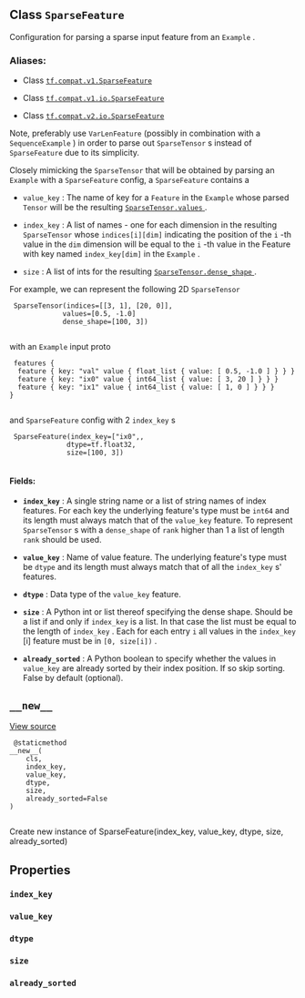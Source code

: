 

## Class  `SparseFeature` 
Configuration for parsing a sparse input feature from an  `Example` .



### Aliases:

- Class [ `tf.compat.v1.SparseFeature` ](/api_docs/python/tf/io/SparseFeature)

- Class [ `tf.compat.v1.io.SparseFeature` ](/api_docs/python/tf/io/SparseFeature)

- Class [ `tf.compat.v2.io.SparseFeature` ](/api_docs/python/tf/io/SparseFeature)

Note, preferably use  `VarLenFeature`  (possibly in combination with a
 `SequenceExample` ) in order to parse out  `SparseTensor` s instead of
 `SparseFeature`  due to its simplicity.

Closely mimicking the  `SparseTensor`  that will be obtained by parsing an
 `Example`  with a  `SparseFeature`  config, a  `SparseFeature`  contains a


-  `value_key` : The name of key for a  `Feature`  in the  `Example`  whose parsed
 `Tensor`  will be the resulting [ `SparseTensor.values` ](https://tensorflow.google.cn/api_docs/python/tf/sparse/SparseTensor#values).



-  `index_key` : A list of names - one for each dimension in the resulting
 `SparseTensor`  whose  `indices[i][dim]`  indicating the position of
the  `i` -th value in the  `dim`  dimension will be equal to the  `i` -th value in
the Feature with key named  `index_key[dim]`  in the  `Example` .



-  `size` : A list of ints for the resulting [ `SparseTensor.dense_shape` ](https://tensorflow.google.cn/api_docs/python/tf/sparse/SparseTensor#dense_shape).



For example, we can represent the following 2D  `SparseTensor` 



```
 SparseTensor(indices=[[3, 1], [20, 0]],
             values=[0.5, -1.0]
             dense_shape=[100, 3])
 
```

with an  `Example`  input proto



```
 features {
  feature { key: "val" value { float_list { value: [ 0.5, -1.0 ] } } }
  feature { key: "ix0" value { int64_list { value: [ 3, 20 ] } } }
  feature { key: "ix1" value { int64_list { value: [ 1, 0 ] } } }
}
 
```

and  `SparseFeature`  config with 2  `index_key` s



```
 SparseFeature(index_key=["ix0",,
              dtype=tf.float32,
              size=[100, 3])
 
```



#### Fields:

- **`index_key`** : A single string name or a list of string names of index features.
For each key the underlying feature's type must be  `int64`  and its length
must always match that of the  `value_key`  feature.
To represent  `SparseTensor` s with a  `dense_shape`  of  `rank`  higher than 1
a list of length  `rank`  should be used.

- **`value_key`** : Name of value feature.  The underlying feature's type must
be  `dtype`  and its length must always match that of all the  `index_key` s'
features.

- **`dtype`** : Data type of the  `value_key`  feature.

- **`size`** : A Python int or list thereof specifying the dense shape. Should be a
list if and only if  `index_key`  is a list. In that case the list must be
equal to the length of  `index_key` . Each for each entry  `i`  all values in
the  `index_key` [i] feature must be in  `[0, size[i])` .

- **`already_sorted`** : A Python boolean to specify whether the values in
 `value_key`  are already sorted by their index position. If so skip
sorting. False by default (optional).



##  `__new__` 
[View source](https://github.com/tensorflow/tensorflow/blob/r2.0/tensorflow/python/ops/parsing_ops.py#L130-L132)



```
 @staticmethod
__new__(
    cls,
    index_key,
    value_key,
    dtype,
    size,
    already_sorted=False
)
 
```

Create new instance of SparseFeature(index_key, value_key, dtype, size, already_sorted)



## Properties


###  `index_key` 


###  `value_key` 


###  `dtype` 


###  `size` 


###  `already_sorted` 
